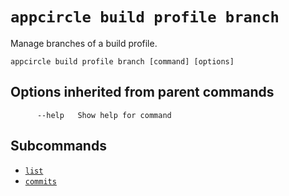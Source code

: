 # `appcircle build profile branch`

Manage branches of a build profile.

```plaintext
appcircle build profile branch [command] [options]
```

## Options inherited from parent commands

```plaintext
      --help   Show help for command
```

## Subcommands

- [`list`](list.md)
- [`commits`](commits.md)

